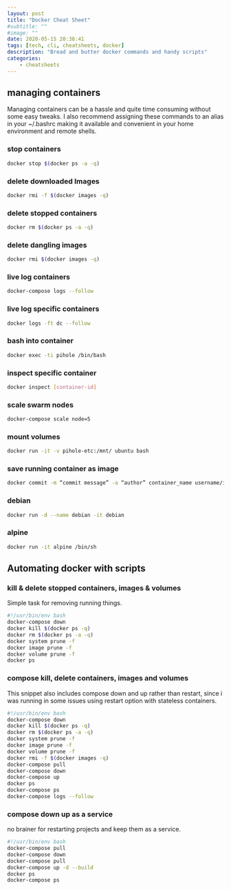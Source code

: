 ```yaml
---
layout: post
title: "Docker Cheat Sheet"
#subtitle: ""
#image: ""
date: 2020-05-15 20:38:41
tags: [tech, cli, cheatsheets, docker]
description: "Bread and butter docker commands and handy scripts"
categories:
    - cheatsheets
---
```


## managing containers

Managing containers can be a hassle and quite time consuming without some easy tweaks. I also recommend assigning these commands to an alias in your ~/.bashrc making it available and convenient in your home environment and remote shells.

### stop containers

```bash
docker stop $(docker ps -a -q)
```

### delete downloaded Images

```bash
docker rmi -f $(docker images -q)
```

### delete stopped containers

```bash
docker rm $(docker ps -a -q)
```

### delete dangling images

```bash
docker rmi $(docker images -q)
```

### live log containers

```bash
docker-compose logs --follow
```

### live log specific containers

```bash
docker logs -ft dc --follow
```

### bash into container

```bash
docker exec -ti pihole /bin/bash
```

### inspect specific container

```bash
docker inspect [container-id]
```

### scale swarm nodes

```bash
docker-compose scale node=5
```

### mount volumes

```bash
docker run -it -v pihole-etc:/mnt/ ubuntu bash
```

### save running container as image

```bash
docker commit -m “commit message” -a “author” container_name username/image_name:tag
```

### debian

```bash
docker run -d --name debian -it debian
```

### alpine

```bash
docker run -it alpine /bin/sh
```

## Automating docker with scripts

### kill & delete stopped containers, images & volumes

Simple task for removing running things.

```bash
#!/usr/bin/env bash
docker-compose down
docker kill $(docker ps -q)
docker rm $(docker ps -a -q)
docker system prune -f
docker image prune -f
docker volume prune -f
docker ps
```

### compose kill, delete containers, images and volumes

This snippet also includes compose down and up rather than restart, since i was running in some issues using restart option with stateless containers.

```bash
#!/usr/bin/env bash
docker-compose down
docker kill $(docker ps -q)
docker rm $(docker ps -a -q)
docker system prune -f
docker image prune -f
docker volume prune -f
docker rmi -f $(docker images -q)
docker-compose pull
docker-compose down
docker-compose up
docker ps
docker-compose ps
docker-compose logs --follow
```

### compose down up as a service

no brainer for restarting projects and keep them as a service.

```bash
#!/usr/bin/env bash
docker-compose pull
docker-compose down
docker-compose pull
docker-compose up -d --build
docker ps
docker-compose ps
```
